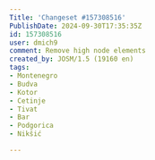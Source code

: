 ```yaml
---
Title: 'Changeset #157308516'
PublishDate: 2024-09-30T17:35:35Z
id: 157308516
user: dmich9
comment: Remove high node elements
created_by: JOSM/1.5 (19160 en)
tags:
- Montenegro
- Budva
- Kotor
- Cetinje
- Tivat
- Bar
- Podgorica
- Nikšić

---
```

